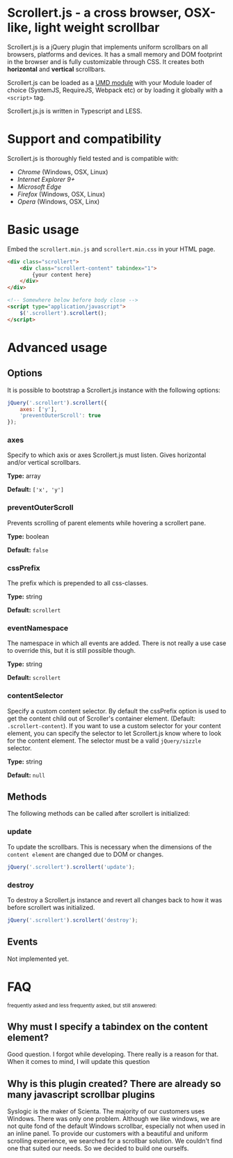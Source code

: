 # Scrollert.js - a cross browser, OSX-like, light weight scrollbar
Scrollert.js is a jQuery plugin that implements uniform scrollbars on all browsers, platforms and devices. It has a small memory and DOM footprint in the browser and is fully customizable through CSS. It creates both **horizontal** and **vertical** scrollbars. 

Scrollert.js can be loaded as a [UMD module](https://github.com/umdjs/umd) with your Module loader of choice (SystemJS, RequireJS, Webpack etc) or by loading it globally with a `<script>` tag.

Scrollert.js.js is written in Typescript and LESS.

# Support and compatibility
Scrollert.js is thoroughly field tested and is compatible with:
- *Chrome* (Windows, OSX, Linux)
- *Internet Explorer 9+*
- *Microsoft Edge*
- *Firefox* (Windows, OSX, Linux)
- *Opera* (Windows, OSX, Linx)

# Basic usage
Embed the `scrollert.min.js` and `scrollert.min.css` in your HTML page.
```html
<div class="scrollert">
	<div class="scrollert-content" tabindex="1">
		{your content here}
	</div>
</div>

<!-- Somewhere below before body close -->
<script type="application/javascript">
	$('.scrollert').scrollert();
</script>
```

# Advanced usage
## Options
It is possible to bootstrap a Scrollert.js instance with the following options:

```javascript
jQuery('.scrollert').scrollert({
	axes: ['y'], 
	'preventOuterScroll': true
});
```
### axes 
Specify to which axis or axes Scrollert.js must listen. Gives horizontal and/or vertical scrollbars.


**Type:** array

**Default:** `['x', 'y']`

### preventOuterScroll
Prevents scrolling of parent elements while hovering a scrollert pane.

**Type:** boolean

**Default:** `false`

### cssPrefix
The prefix which is prepended to all css-classes.


**Type:** string

**Default:** `scrollert`

### eventNamespace
The namespace in which all events are added. There is not really a use case to override this, but it is still possible though.


**Type:** string

**Default:** `scrollert`

### contentSelector
Specify a custom content selector. By default the cssPrefix option is used to get the content child out of Scroller's container element. (Default: `.scrollert-content`). If you want to use a custom selector for your content element, you can specify the selector to let Scrollert.js know where to look for the content element. The selector must be a valid `jQuery/sizzle` selector.


**Type:** string

**Default:** `null`

## Methods
The following methods can be called after scrollert is initialized:

### update
To update the scrollbars. This is necessary when the dimensions of the `content element` are changed due to DOM or changes. 
```javascript
jQuery('.scrollert').scrollert('update');
```
### destroy
To destroy a Scrollert.js instance and revert all changes back to how it was before scrollert was initialized.
```javascript
jQuery('.scrollert').scrollert('destroy');
```

## Events
Not implemented yet.

# FAQ
<sup>frequently asked and less frequently asked, but still answered:</sup>
## Why must I specify a tabindex on the content element?
Good question. I forgot while developing. There really is a reason for that. When it comes to mind, I will update this question

## Why is this plugin created? There are already so many javascript scrollbar plugins
Syslogic is the maker of Scienta. The majority of our customers uses Windows. There was only one problem. Although we like windows, we are not quite fond of the default Windows scrollbar, especially not when used in an inline panel. To provide our customers with a beautiful and uniform scrolling experience, we searched for a scrollbar solution. We couldn't find one that suited our needs. So we decided to build one ourselfs. 